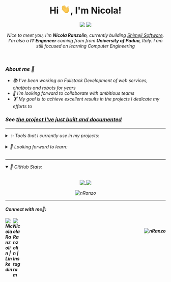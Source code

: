 <h1 align="center">Hi <img src="https://raw.githubusercontent.com/ABSphreak/ABSphreak/master/gifs/Hi.gif" width="30px">, I'm Nicola!</h1>
<p align="center">
  <a href="https://github.com/Ratheshan03/readme-typing-svg"><img src="https://readme-typing-svg.herokuapp.com?lines=Chatbot+Maker;Backend+Alchemist;Aspiring+Learner&center=true&width=500&height=50"></a>
  <a href="https://github.com/Ratheshan03/readme-typing-svg"><img src="https://readme-typing-svg.herokuapp.com?lines=Full-Stack+Visionary;User+Experience+Architect;Digital+Product+Innovator;Scalable+System+Architect;Data-Driven+Engineer&center=true&width=500&height=50"></a>
</p>

<p align="center">
  <em>
    Nice to meet you, I'm <b>Nicola Ranzolin</b>, currently building <a href="http://shimeji.vercel.app">Shimeji Software</a>.<br> I'm also a <b>IT Engeneer</b> coming from from <b>University of Padua</b>, Italy. I am still focused on learning Computer Engineering
  <br>
</p>
<br>

<h3>About me 🥷</h3>

- 📚 I've been working on Fullstack Development of web services, chatbots and robots for years
- 👥 I’m looking forward to collaborate with ambitious teams
- 🏋️ My goal is to achieve excellent results in the projects I dedicate my efforts to

<h3>See <a href="https://shimeji.vercel.app/armrobot">the project I've just built and documented</a></h3>

---

<details>
<summary>
  ✨ Tools that I currently use in my projects:
</summary>
   <br>
<code><a href="https://www.oracle.com/java/" target="_blank"><img height="30" src="https://www.vectorlogo.zone/logos/java/java-icon.svg"></a></code>
<code><a href="https://www.javascript.com/" target="_blank"><img height="30" src="https://raw.githubusercontent.com/devicons/devicon/master/icons/javascript/javascript-plain.svg"></a></code>
<code><a href="https://reactjs.org/" target="_blank"><img height="30" src="https://www.vectorlogo.zone/logos/reactjs/reactjs-icon.svg"></a></code>
<code><a href="https://nextjs.org/" target="_blank"><img height="30" src="https://upload.wikimedia.org/wikipedia/commons/thumb/1/10/Cib-next-js_%28CoreUI_Icons_v1.0.0%29.svg/120px-Cib-next-js_%28CoreUI_Icons_v1.0.0%29.svg.png"></a></code>
<code><a href="https://www.w3schools.com/html/" target="_blank"><img height="30" src="https://www.vectorlogo.zone/logos/w3_html5/w3_html5-icon.svg"></a></code>
<code><a href="https://www.w3schools.com/css/" target="_blank"><img height="30" src="https://raw.githubusercontent.com/devicons/devicon/master/icons/css3/css3-original.svg"></a></code>
<code><a href="https://nodejs.org/en/" target="_blank"><img height="30" src="https://www.vectorlogo.zone/logos/nodejs/nodejs-icon.svg"></a></code>
<code><a href="https://git-scm.com/" target="_blank"><img height="30" src="https://www.vectorlogo.zone/logos/git-scm/git-scm-icon.svg"></a></code>
<code><a href="https://www.typescriptlang.org/" target="_blank"><img height="30" src="https://www.vectorlogo.zone/logos/typescriptlang/typescriptlang-icon.svg" alt="TypeScript"></a></code>
</details>
<br>

<details>
<summary>
  🌱 Looking forward to learn:
</summary>
   <br>
<code><a href="https://redux.js.org" target="_blank"> <img src="https://raw.githubusercontent.com/devicons/devicon/master/icons/redux/redux-original.svg" alt="redux" height="30"></a></code>
<code><a href="https://getbootstrap.com/" target="_blank"><img height="30" src="https://upload.wikimedia.org/wikipedia/commons/thumb/b/b2/Bootstrap_logo.svg/512px-Bootstrap_logo.svg.png?20210507000024"></a></code>
<code><a href="https://flutter.dev/" target="_blank"><img height="30" src="https://www.vectorlogo.zone/logos/flutterio/flutterio-icon.svg"></a></code>
<code><a href="https://cloud.google.com/" target="_blank"><img height="30" src="https://www.vectorlogo.zone/logos/google_cloud/google_cloud-icon.svg"></a></code>
<code><a href="https://analytics.google.com/" target="_blank"><img height="30" src="https://www.vectorlogo.zone/logos/google_analytics/google_analytics-icon.svg"></a></code>
<code><a href="https://www.tensorflow.org/" target="_blank"><img height="30" src="https://www.vectorlogo.zone/logos/tensorflow/tensorflow-icon.svg"></a></code>
<code><a href="https://aws.amazon.com/" target="_blank"><img height="30" src="https://www.vectorlogo.zone/logos/amazon_aws/amazon_aws-icon.svg"></a></code>
<code><a href="https://sass-lang.com" target="_blank"> <img src="https://raw.githubusercontent.com/devicons/devicon/master/icons/sass/sass-original.svg" alt="sass"  height="30"></a></code>
<code> <a href="https://tailwindcss.com/" target="_blank"> <img src="https://www.vectorlogo.zone/logos/tailwindcss/tailwindcss-icon.svg" alt="tailwind" height="30"/> </a> </code>
<code><a href="https://www.netlify.com/" target="_blank"><img src="https://www.vectorlogo.zone/logos/netlify/netlify-icon.svg" alt="netlify"  height="30"></a></code>
</details>
<br>

---

<details open="">
<summary>
 📔 GitHub Stats:
</summary>
<br>
<p align="center">
  <a href="https://github.com/nRanzo">
    <img align="center"  height="175px" src="https://github-readme-stats.vercel.app/api?username=nRanzo&show_icons=true&theme=tokyonight&hide_progress=true"/>
  </a>
  <a href="https://github.com/nRanzo">
    <img align="center" height="175px"  src="https://github-readme-stats-one-bice.vercel.app/api/top-langs/?username=nRanzo&hide_progress=false&langs_count=10&layout=compact&theme=tokyonight&role=OWNER,ORGANIZATION_MEMBER,COLLABORATOR" />
  </a>
</p>
  <p align="center"><img align="center" src="https://github-readme-streak-stats.herokuapp.com/?user=nRanzo&theme=tokyonight" alt="nRanzo" /></p>
</details>

---

<h4> Connect with me🤝: <h4>
  </hr>
  <a href="https://www.linkedin.com/in/nicola-ranzolin-821700337/">
   <img align="left" alt="Nicola Ranzolin | Linkedin" width="24px" src="https://www.vectorlogo.zone/logos/linkedin/linkedin-icon.svg" />
  </a>
  <a href="https://www.instagram.com/nicola_ranzolin/">
    <img align="left" alt="Nicola Ranzolin | Instagram" width="24px" src="https://www.vectorlogo.zone/logos/instagram/instagram-icon.svg" />
  </a>
  <br>
  
<p align="right" > <img src="https://komarev.com/ghpvc/?username=nRanzo&label=Profile%20views&color=0e75b6&style=flat" alt="nRanzo" /> </p>

